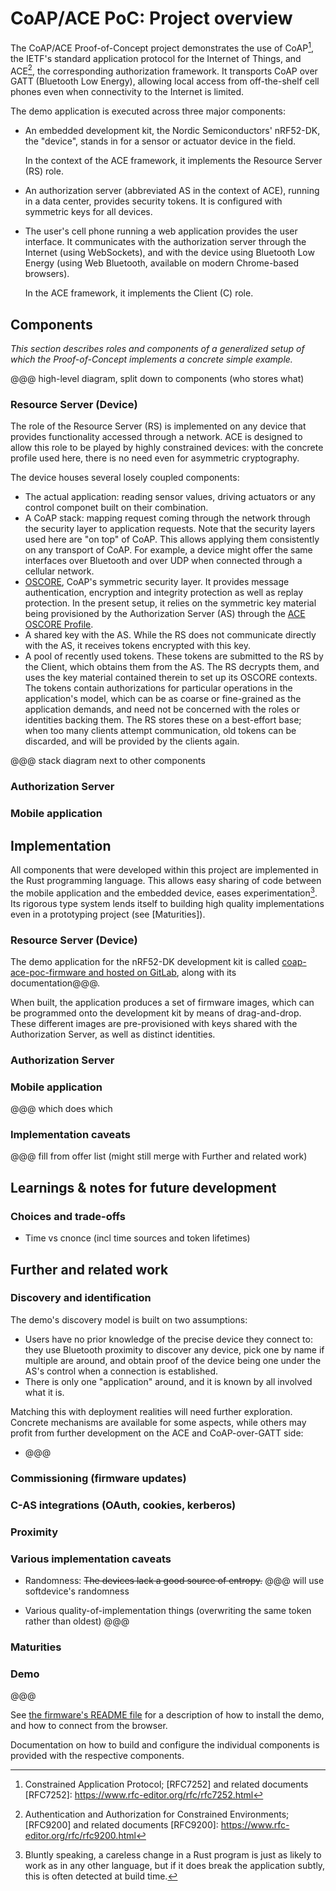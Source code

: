 # CoAP/ACE PoC: Project overview

The CoAP/ACE Proof-of-Concept project
demonstrates the use of CoAP[^1], the IETF's standard application protocol for the Internet of Things,
and ACE[^2], the corresponding authorization framework.
It transports CoAP over GATT (Bluetooth Low Energy),
allowing local access from off-the-shelf cell phones
even when connectivity to the Internet is limited.

[^1]: Constrained Application Protocol; [RFC7252] and related documents
[RFC7252]: https://www.rfc-editor.org/rfc/rfc7252.html
[^2]: Authentication and Authorization for Constrained Environments; [RFC9200] and related documents
[RFC9200]: https://www.rfc-editor.org/rfc/rfc9200.html

The demo application is executed across three major components:

* An embedded development kit, the Nordic Semiconductors' nRF52-DK,
  the "device",
  stands in for a sensor or actuator device in the field.

  In the context of the ACE framework, it implements the Resource Server (RS) role.

* An authorization server (abbreviated AS in the context of ACE), running in a data center,
  provides security tokens.
  It is configured with symmetric keys for all devices.

* The user's cell phone running a web application provides the user interface.
  It communicates with the authorization server through the Internet (using WebSockets),
  and with the device using Bluetooth Low Energy (using Web Bluetooth, available on modern Chrome-based browsers).

  In the ACE framework, it implements the Client (C) role.

## Components

*This section describes roles and components of a generalized setup
of which the Proof-of-Concept implements a concrete simple example.*

@@@ high-level diagram, split down to components (who stores what)

### Resource Server (Device)

The role of the Resource Server (RS) is implemented on any device that provides functionality accessed through a network.
ACE is designed to allow this role to be played by highly constrained devices:
with the concrete profile used here, there is no need even for asymmetric cryptography.

The device houses several losely coupled components:

* The actual application:
  reading sensor values, driving actuators or any control componet built on their combination.
* A CoAP stack:
  mapping request coming through the network through the security layer to application requests.
  Note that the security layers used here are "on top" of CoAP.
  This allows applying them consistently on any transport of CoAP.
  For example, a device might offer the same interfaces over Bluetooth and over UDP when connected through a cellular network.
* [OSCORE], CoAP's symmetric security layer.
  It provides message authentication, encryption and integrity protection as well as replay protection.
  In the present setup, it relies on the symmetric key material being provisioned by the Authorization Server (AS)
  through the [ACE OSCORE Profile].
* A shared key with the AS.
  While the RS does not communicate directly with the AS,
  it receives tokens encrypted with this key.
* A pool of recently used tokens.
  These tokens are submitted to the RS by the Client,
  which obtains them from the AS.
  The RS decrypts them, and uses the key material contained therein to set up its OSCORE contexts.
  The tokens contain authorizations for particular operations in the application's model,
  which can be as coarse or fine-grained as the application demands,
  and need not be concerned with the roles or identities backing them.
  The RS stores these on a best-effort base;
  when too many clients attempt communication, old tokens can be discarded,
  and will be provided by the clients again.
  
[OSCORE]: https://www.rfc-editor.org/rfc/rfc8613
[ACE OSCORE Profile]: https://www.rfc-editor.org/rfc/rfc9203

  @@@ stack diagram next to other components

### Authorization Server

### Mobile application

## Implementation

All components that were developed within this project are implemented in the Rust programming language.
This allows easy sharing of code between the mobile application and the embedded device,
eases experimentation[^exp].
Its rigorous type system lends itself to building high quality implementations
even in a prototyping project (see [Maturities]).

[^exp]: Bluntly speaking, a careless change in a Rust program is just as likely to work as in any other language, but if it does break the application subtly, this is often detected at build time.

### Resource Server (Device)

The demo application for the nRF52-DK development kit
is called [coap-ace-poc-firmware and hosted on GitLab],
along with its documentation@@@.

[coap-ace-poc-firmware and hosted on GitLab]: https://gitlab.com/oscore/coap-ace-poc-firmware

When built, the application produces a set of firmware images,
which can be programmed onto the development kit by means of drag-and-drop.
These different images are pre-provisioned with keys shared with the Authorization Server,
as well as distinct identities.

### Authorization Server

### Mobile application

@@@ which does which

### Implementation caveats

@@@ fill from offer list (might still merge with Further and related work)

## Learnings & notes for future development

### Choices and trade-offs

* Time vs cnonce (incl time sources and token lifetimes)

## Further and related work

### Discovery and identification

The demo's discovery model is built on two assumptions:

* Users have no prior knowledge of the precise device they connect to:
  they use Bluetooth proximity to discover any device,
  pick one by name if multiple are around,
  and obtain proof of the device being one under the AS's control when a connection is established.
* There is only one "application" around, and it is known by all involved what it is.

Matching this with deployment realities will need further exploration.
Concrete mechanisms are available for some aspects,
while others may profit from further development on the ACE and CoAP-over-GATT side:

* @@@

### Commissioning (firmware updates)
### C-AS integrations (OAuth, cookies, kerberos)
### Proximity

### Various implementation caveats

* Randomness:
  <del>The devices lack a good source of entropy.</del> @@@ will use softdevice's randomness

* Various quality-of-implementation things (overwriting the same token rather than oldest)
  @@@

### Maturities


### Demo

@@@

See [the firmware's README file](../coap-ace-poc-firmware/README.md)
for a description of how to install the demo,
and how to connect from the browser.

Documentation on how to build and configure the individual components
is provided with the respective components.
